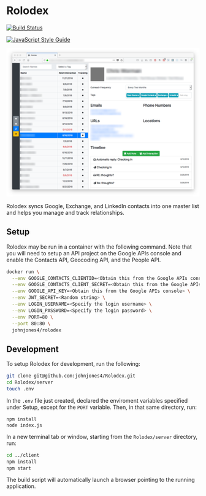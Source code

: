 # Rolodex

[![Build Status](https://travis-ci.org/johnjones4/Rolodex.svg?branch=master)](https://travis-ci.org/johnjones4/FeedPage)

[![JavaScript Style Guide](https://cdn.rawgit.com/standard/standard/master/badge.svg)](https://github.com/standard/standard)

![App screenshot](screenshot.png)

Rolodex syncs Google, Exchange, and LinkedIn contacts into one master list and helps you manage and track relationships.

## Setup

Rolodex may be run in a container with the following command. Note that you will need to setup an API project on the Google APIs console and enable the Contacts API, Geocoding API, and the People API.

```sh
docker run \
  --env GOOGLE_CONTACTS_CLIENTID=<Obtain this from the Google APIs console> \
  --env GOOGLE_CONTACTS_CLIENT_SECRET=<Obtain this from the Google APIs console> \
  --env GOOGLE_API_KEY=<Obtain this from the Google APIs console> \
  --env JWT_SECRET=<Random string> \
  --env LOGIN_USERNAME=<Specify the login username> \
  --env LOGIN_PASSWORD=<Specify the login password> \
  --env PORT=80 \
  --port 80:80 \
  johnjones4/rolodex
```

## Development

To setup Rolodex for development, run the following:

```sh
git clone git@github.com:johnjones4/Rolodex.git
cd Rolodex/server
touch .env
```

In the `.env` file just created, declared the enviroment variables specified under Setup, except for the `PORT` variable. Then, in that same directory, run:

```
npm install
node index.js
```

In a new terminal tab or window, starting from the `Rolodex/server` directory, run:

```sh
cd ../client
npm install
npm start
```

The build script will automatically launch a browser pointing to the running application.
